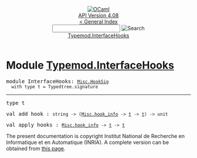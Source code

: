 <!-- ((! set title API !)) ((! set documentation !)) ((! set api !)) ((! set nobreadcrumb !)) -->
<div class="api"><header><nav class="toc brand"><a class="brand" href="https://ocaml.org/"><img src="colour-logo-gray.svg" class="svg" alt="OCaml"></a></nav><nav class="toc"><div class="toc_version"><a href="/docs" id="version-select">API Version 4.08</a></div><a href="index.html">&lt; General Index</a><div class="api_search"><input type="text" name="apisearch" id="api_search" oninput="mySearch(false);" onkeypress="this.oninput();" onclick="this.oninput();" onpaste="this.oninput();">
<img src="search_icon.svg" alt="Search" class="svg" onclick="mySearch(false)"></div>
<div id="search_results"></div><div class="toc_title"><a href="#top">Typemod.InterfaceHooks</a></div><ul></ul></nav></header>

<h1>Module <a href="type_Typemod.InterfaceHooks.html">Typemod.InterfaceHooks</a></h1>

<pre><span id="MODULEInterfaceHooks"><span class="keyword">module</span> InterfaceHooks</span>: <code class="type"><a href="Misc.HookSig.html">Misc.HookSig</a></code><code class="type"> 
  with type t = Typedtree.signature</code></pre><hr width="100%">

<pre><span id="TYPEt"><span class="keyword">type</span> <code class="type"></code>t</span> </pre>


<pre><span id="VALadd_hook"><span class="keyword">val</span> add_hook</span> : <code class="type">string -&gt; (<a href="Misc.html#TYPEhook_info">Misc.hook_info</a> -&gt; <a href="Misc.HookSig.html#TYPEt">t</a> -&gt; <a href="Misc.HookSig.html#TYPEt">t</a>) -&gt; unit</code></pre>
<pre><span id="VALapply_hooks"><span class="keyword">val</span> apply_hooks</span> : <code class="type"><a href="Misc.html#TYPEhook_info">Misc.hook_info</a> -&gt; <a href="Misc.HookSig.html#TYPEt">t</a> -&gt; <a href="Misc.HookSig.html#TYPEt">t</a></code></pre>
<div class="copyright">The present documentation is copyright Institut National de Recherche en Informatique et en Automatique (INRIA). A complete version can be obtained from <a href="http://caml.inria.fr/pub/docs/manual-ocaml/">this page</a>.</div></div>